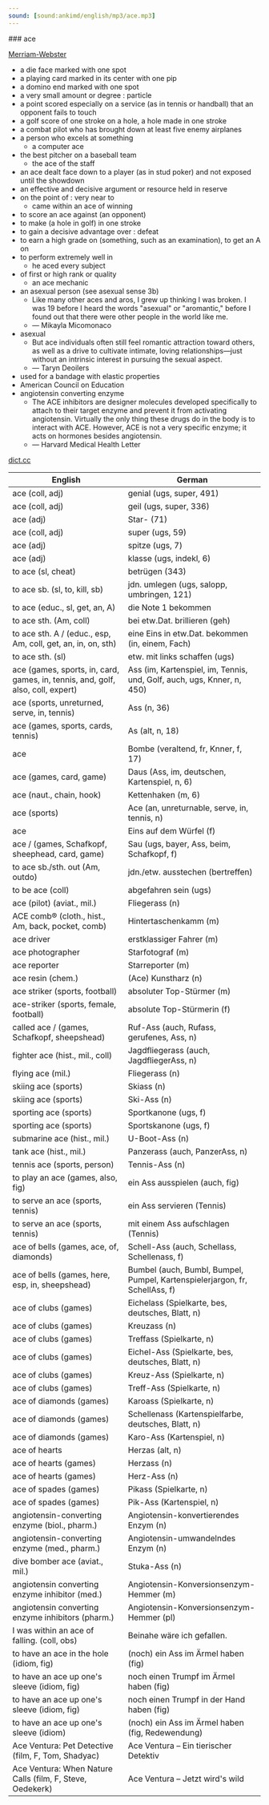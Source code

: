 ```yaml
---
sound: [sound:ankimd/english/mp3/ace.mp3]
---
```


\### ace

[Merriam-Webster](https://www.merriam-webster.com/dictionary/ace)

- a die face marked with one spot
- a playing card marked in its center with one pip
- a domino end marked with one spot
- a very small amount or degree : particle
- a point scored especially on a service (as in tennis or handball) that an opponent fails to touch
- a golf score of one stroke on a hole, a hole made in one stroke
- a combat pilot who has brought down at least five enemy airplanes
- a person who excels at something
    - a computer ace
- the best pitcher on a baseball team
    - the ace of the staff
- an ace dealt face down to a player (as in stud poker) and not exposed until the showdown
- an effective and decisive argument or resource held in reserve
- on the point of : very near to
    - came within an ace of winning
- to score an ace against (an opponent)
- to make (a hole in golf) in one stroke
- to gain a decisive advantage over : defeat
- to earn a high grade on (something, such as an examination), to get an A on
- to perform extremely well in
    - he aced every subject
- of first or high rank or quality
    - an ace mechanic
- an asexual person (see asexual sense 3b)
    - Like many other aces and aros, I grew up thinking I was broken. I was 19 before I heard the words "asexual" or "aromantic," before I found out that there were other people in the world like me.
    - — Mikayla Micomonaco
- asexual
    - But ace individuals often still feel romantic attraction toward others, as well as a drive to cultivate intimate, loving relationships—just without an intrinsic interest in pursuing the sexual aspect.
    - — Taryn Deoilers
- used for a bandage with elastic properties
- American Council on Education
- angiotensin converting enzyme
    - The ACE inhibitors are designer molecules developed specifically to attach to their target enzyme and prevent it from activating angiotensin. Virtually the only thing these drugs do in the body is to interact with ACE. However, ACE is not a very specific enzyme; it acts on hormones besides angiotensin.
    - — Harvard Medical Health Letter

[dict.cc](https://www.dict.cc/ace)

| English        | German       |
| -------------- | ------------ |
| ace (coll, adj) | genial (ugs, super, 491) |
| ace (coll, adj) | geil (ugs, super, 336) |
| ace (adj) | Star- (71) |
| ace (coll, adj) | super (ugs, 59) |
| ace (adj) | spitze (ugs, 7) |
| ace (adj) | klasse (ugs, indekl, 6) |
| to ace (sl, cheat) | betrügen (343) |
| to ace sb. (sl, to, kill, sb) | jdn. umlegen (ugs, salopp, umbringen, 121) |
| to ace (educ., sl, get, an, A) | die Note 1 bekommen |
| to ace sth. (Am, coll) | bei etw.Dat. brillieren (geh) |
| to ace sth. A / (educ., esp, Am, coll, get, an, in, on, sth) | eine Eins in etw.Dat. bekommen (in, einem, Fach) |
| to ace sth. (sl) | etw. mit links schaffen (ugs) |
| ace (games, sports, in, card, games, in, tennis, and, golf, also, coll, expert) | Ass (im, Kartenspiel, im, Tennis, und, Golf, auch, ugs, Knner, n, 450) |
| ace (sports, unreturned, serve, in, tennis) | Ass (n, 36) |
| ace (games, sports, cards, tennis) | As (alt, n, 18) |
| ace | Bombe (veraltend, fr, Knner, f, 17) |
| ace (games, card, game) | Daus (Ass, im, deutschen, Kartenspiel, n, 6) |
| ace (naut., chain, hook) | Kettenhaken (m, 6) |
| ace (sports) | Ace (an, unreturnable, serve, in, tennis, n) |
| ace | Eins auf dem Würfel (f) |
| ace / (games, Schafkopf, sheephead, card, game) | Sau (ugs, bayer, Ass, beim, Schafkopf, f) |
| to ace sb./sth. out (Am, outdo) | jdn./etw. ausstechen (bertreffen) |
| to be ace (coll) | abgefahren sein (ugs) |
| ace (pilot) (aviat., mil.) | Fliegerass (n) |
| ACE comb® (cloth., hist., Am, back, pocket, comb) | Hintertaschenkamm (m) |
| ace driver | erstklassiger Fahrer (m) |
| ace photographer | Starfotograf (m) |
| ace reporter | Starreporter (m) |
| ace resin (chem.) | (Ace) Kunstharz (n) |
| ace striker (sports, football) | absoluter Top-Stürmer (m) |
| ace-striker (sports, female, football) | absolute Top-Stürmerin (f) |
| called ace / (games, Schafkopf, sheepshead) | Ruf-Ass (auch, Rufass, gerufenes, Ass, n) |
| fighter ace (hist., mil., coll) | Jagdfliegerass (auch, JagdfliegerAss, n) |
| flying ace (mil.) | Fliegerass (n) |
| skiing ace (sports) | Skiass (n) |
| skiing ace (sports) | Ski-Ass (n) |
| sporting ace (sports) | Sportkanone (ugs, f) |
| sporting ace (sports) | Sportskanone (ugs, f) |
| submarine ace (hist., mil.) | U-Boot-Ass (n) |
| tank ace (hist., mil.) | Panzerass (auch, PanzerAss, n) |
| tennis ace (sports, person) | Tennis-Ass (n) |
| to play an ace (games, also, fig) | ein Ass ausspielen (auch, fig) |
| to serve an ace (sports, tennis) | ein Ass servieren (Tennis) |
| to serve an ace (sports, tennis) | mit einem Ass aufschlagen (Tennis) |
| ace of bells (games, ace, of, diamonds) | Schell-Ass (auch, Schellass, Schellenass, f) |
| ace of bells (games, here, esp, in, sheepshead) | Bumbel (auch, Bumbl, Bumpel, Pumpel, Kartenspielerjargon, fr, SchellAss, f) |
| ace of clubs (games) | Eichelass (Spielkarte, bes, deutsches, Blatt, n) |
| ace of clubs (games) | Kreuzass (n) |
| ace of clubs (games) | Treffass (Spielkarte, n) |
| ace of clubs (games) | Eichel-Ass (Spielkarte, bes, deutsches, Blatt, n) |
| ace of clubs (games) | Kreuz-Ass (Spielkarte, n) |
| ace of clubs (games) | Treff-Ass (Spielkarte, n) |
| ace of diamonds (games) | Karoass (Spielkarte, n) |
| ace of diamonds (games) | Schellenass (Kartenspielfarbe, deutsches, Blatt, n) |
| ace of diamonds (games) | Karo-Ass (Kartenspiel, n) |
| ace of hearts | Herzas (alt, n) |
| ace of hearts (games) | Herzass (n) |
| ace of hearts (games) | Herz-Ass (n) |
| ace of spades (games) | Pikass (Spielkarte, n) |
| ace of spades (games) | Pik-Ass (Kartenspiel, n) |
| angiotensin-converting enzyme <ACE> (biol., pharm.) | Angiotensin-konvertierendes Enzym <ACE> (n) |
| angiotensin-converting enzyme <ACE> (med., pharm.) | Angiotensin-umwandelndes Enzym <AUE> (n) |
| dive bomber ace (aviat., mil.) | Stuka-Ass (n) |
| angiotensin converting enzyme inhibitor <ACE inhibitor> (med.) | Angiotensin-Konversionsenzym-Hemmer <ACE-Hemmer> (m) |
| angiotensin converting enzyme inhibitors <ACE inhibitors> (pharm.) | Angiotensin-Konversionsenzym-Hemmer <ACE-Hemmer> (pl) |
| I was within an ace of falling. (coll, obs) | Beinahe wäre ich gefallen. |
| to have an ace in the hole (idiom, fig) | (noch) ein Ass im Ärmel haben (fig) |
| to have an ace up one's sleeve (idiom, fig) | noch einen Trumpf im Ärmel haben (fig) |
| to have an ace up one's sleeve (idiom, fig) | noch einen Trumpf in der Hand haben (fig) |
| to have an ace up one's sleeve (idiom) | (noch) ein Ass im Ärmel haben (fig, Redewendung) |
| Ace Ventura: Pet Detective (film, F, Tom, Shadyac) | Ace Ventura – Ein tierischer Detektiv |
| Ace Ventura: When Nature Calls (film, F, Steve, Oedekerk) | Ace Ventura – Jetzt wird's wild |
